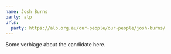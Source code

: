 ```yaml
---
name: Josh Burns
party: alp
urls:
  party: https://alp.org.au/our-people/our-people/josh-burns/
---
```

Some verbiage about the candidate here.
